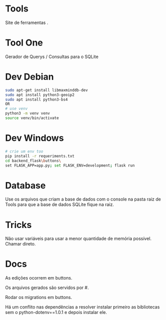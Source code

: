 # Tools
Site de ferramentas .

# Tool One
Gerador de Querys / Consultas para o SQLite

# Dev Debian
```bash
sudo apt-get install libmaxminddb-dev
sudo apt install python3-geoip2
sudo apt install python3-bs4
OR
# use venv
python3 -m venv venv
source venv/bin/activate
```

# Dev Windows
```bash
# crie um env too
pip install -r requeriments.txt
cd backend_flask\buttons\
set FLASK_APP=app.py; set FLASK_ENV=development; flask run
```

# Database
Use os arquivos que criam a base de dados com o console na pasta raiz de Tools para que a base de dados SQLite fique na raiz.

# Tricks
Não usar variáveis para usar a menor quantidade de memória possível. Chamar direto.

# Docs
As edições ocorrem em buttons.

Os arquivos gerados são servidos por #.

Rodar os migrations em buttons.

Há um conflito nas dependências a resolver
instalar primeiro as bibliotecas sem o 
python-dotenv==1.0.1 e depois instalar ele.